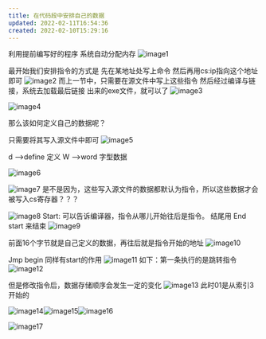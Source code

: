 ```yaml
---
title: 在代码段中安排自己的数据
updated: 2022-02-11T16:54:36
created: 2022-02-10T15:29:16
---
```


利用提前编写好的程序
系统自动分配内存
![image1](../../resources/fc6142629762408d9a0e3fce1682f79d.png)

最开始我们安排指令的方式是
先在某地址处写上命令
然后再用cs:ip指向这个地址即可
![image2](../../resources/58015ef9641540a2b307a45bce9da51c.png)
而上一节中，只需要在源文件中写上这些指令
然后经过编译与链接，系统去加载最后链接
出来的exe文件，就可以了
![image3](../../resources/70dafe9cdd924c82af7a2bbf150242a0.png)

![image4](../../resources/23f13fde788749b7b03670dd822b7b95.png)

那么该如何定义自己的数据呢？

只需要将其写入源文件中即可
![image5](../../resources/f65a038291384dc092c869ef66e1d7f2.png)

d —\>define 定义
W —\>word 字型数据

![image6](../../resources/07eca97797474eddbab0887562fd2ce9.png)

![image7](../../resources/08f382e42b7e421da722bf7a7aee180a.png)
是不是因为，这些写入源文件的数据都默认为指令，所以这些数据才会被写入cs寄存器？？？

![image8](../../resources/7d6cc5aa8d42440ab30d1ee7bcf949a2.png)
Start: 可以告诉编译器，指令从哪儿开始往后是指令。
结尾用
End start 来结束
![image9](../../resources/4829278d49fd4bfdbbff25318f379d8a.png)

前面16个字节就是自己定义的数据，再往后就是指令开始的地址
![image10](../../resources/9fd1ff8947ad4ce7a8e4c9e439b10b67.png)

Jmp begin 同样有start的作用
![image11](../../resources/73f778ca8a5d49ad93cdca233eb26b54.png)
如下：第一条执行的是跳转指令
![image12](../../resources/bdd9c9a9ef934bcdbdb8c01429cf2e1e.png)

但是修改指令后，数据存储顺序会发生一定的变化
![image13](../../resources/300fd57a119f4e0583d92d6b5ff4de06.png)
此时01是从索引3开始的

![image14](../../resources/72be2be8f6314be1b88cf0e50c352272.png)![image15](../../resources/2b3012e101de425d9da67da52b5603a0.png)![image16](../../resources/8a24920b0ad14635be1ff47a24e1fb23.png)

![image17](../../resources/9ded120b6b944477b839308b9c093451.png)
